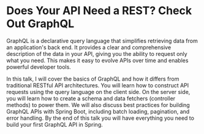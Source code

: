 # Does Your API Need a REST? Check Out GraphQL

GraphQL is a declarative query language that simplifies retrieving data from an application's back end. It provides a clear and comprehensive description of the data in your API, giving you the ability to request only what you need. This makes it easy to evolve APIs over time and enables powerful developer tools.

In this talk, I will cover the basics of GraphQL and how it differs from traditional RESTful API architectures. You will learn how to construct API requests using the query language on the client side. On the server side, you will learn how to create a schema and data fetchers (controller methods) to power them. We will also discuss best practices for building GraphQL APIs with Spring Boot, including batch loading, pagination, and error handling.
By the end of this talk you will have everything you need to build your first GraphQL API in Spring.
